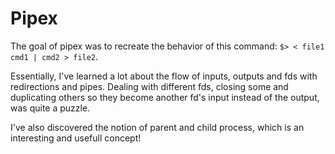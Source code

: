 # Pipex

The goal of pipex was to recreate the behavior of this command: ``$> < file1 cmd1 | cmd2 > file2``.

Essentially, I've learned a lot about the flow of inputs, outputs and fds with redirections and pipes. Dealing with different fds, closing some and duplicating others so they become another fd's input instead of the output, was quite a puzzle.

I've also discovered the notion of parent and child process, which is an interesting and usefull concept!

